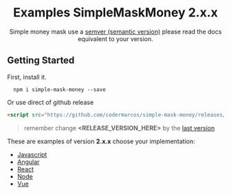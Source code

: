 <h1 align="center">Examples SimpleMaskMoney 2.x.x</h1>

<p align="center">
  Simple money mask use a <a href="https://semver.org/">semver (semantic version)</a> please read the docs equivalent to your version.
</p>

## Getting Started

First, install it.

```shell
  npm i simple-mask-money --save
```

Or use direct of github release

```html
<script src="https://github.com/codermarcos/simple-mask-money/releases/download/<RELEASE_VERSION_HERE>/simple-mask-money.js"></script>
```

> remember change **<RELEASE_VERSION_HERE>** by the [last version](https://github.com/codermarcos/simple-mask-money/releases/latest)

These are examples of version **2.x.x** choose your implementation:

* [Javascript](javascript/#readme)
* [Angular](angular#readme)
* [React](react#readme)
* [Node](node#readme)
* [Vue](vue#readme)
